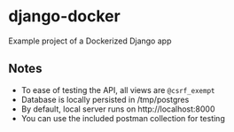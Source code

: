 # django-docker
Example project of a Dockerized Django app

## Notes
- To ease of testing the API, all views are `@csrf_exempt`
- Database is locally persisted in /tmp/postgres
- By default, local server runs on http://localhost:8000
- You can use the included postman collection for testing
